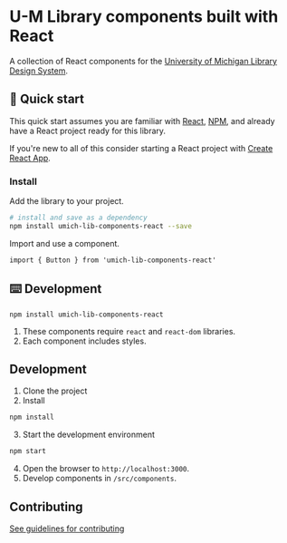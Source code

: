 # U-M Library components built with React

A collection of React components for the [University of Michigan Library Design System](https://mlibrary.github.io/umich-lib-components-react/).

## 🚀 Quick start

This quick start assumes you are familiar with [React](https://reactjs.org/), [NPM](http://npmjs.org/), and already have a React project ready for this library.

If you're new to all of this consider starting a React project with [Create React App](https://github.com/facebook/create-react-app).

### Install

Add the library to your project.

```sh
# install and save as a dependency
npm install umich-lib-components-react --save
```

Import and use a component.

```
import { Button } from 'umich-lib-components-react'
```

## ⌨️ Development

```
npm install umich-lib-components-react
```

1. These components require `react` and `react-dom` libraries.
2. Each component includes styles.

## Development

1. Clone the project
2. Install

```sh
npm install
```

3. Start the development environment

```sh
npm start
```

4. Open the browser to `http://localhost:3000`.
5. Develop components in `/src/components`.

## Contributing

[See guidelines for contributing](https://github.com/mlibrary/umich-lib-components-react/blob/master/CONTRIBUTING.md)

